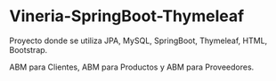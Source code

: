 # Vineria-SpringBoot-Thymeleaf

Proyecto donde se utiliza JPA, MySQL, SpringBoot, Thymeleaf, HTML, Bootstrap.

ABM para Clientes, ABM para Productos y ABM para Proveedores.
